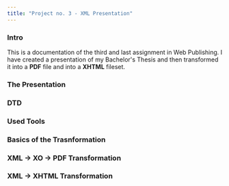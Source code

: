 ```yaml
---
title: "Project no. 3 - XML Presentation"
---
```

### Intro
This is a documentation of the third and last assignment in Web Publishing. I have created a presentation of my Bachelor's Thesis and then transformed it into a **PDF** file and into a **XHTML** fileset.

### The Presentation

### DTD

### Used Tools 

### Basics of the Trasnformation

### XML -> XO -> PDF Transformation

### XML -> XHTML Transformation
